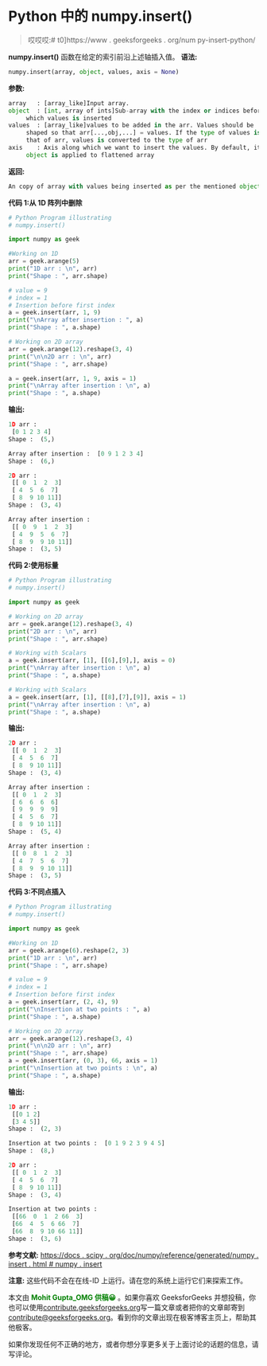 # Python 中的 numpy.insert()

> 哎哎哎:# t0]https://www . geeksforgeeks . org/num py-insert-python/

**numpy.insert()** 函数在给定的索引前沿上述轴插入值。
**语法:**

```py
numpy.insert(array, object, values, axis = None)
```

**参数:**

```py
array   : [array_like]Input array. 
object  : [int, array of ints]Sub-array with the index or indices before 
     which values is inserted
values  : [array_like]values to be added in the arr. Values should be 
     shaped so that arr[...,obj,...] = values. If the type of values is different from 
     that of arr, values is converted to the type of arr
axis    : Axis along which we want to insert the values. By default, it 
     object is applied to flattened array    

```

**返回:**

```py
An copy of array with values being inserted as per the mentioned object along a given axis. 

```

**代码 1:从 1D 阵列中删除**

```py
# Python Program illustrating
# numpy.insert()

import numpy as geek

#Working on 1D
arr = geek.arange(5)
print("1D arr : \n", arr)
print("Shape : ", arr.shape)

# value = 9
# index = 1   
# Insertion before first index
a = geek.insert(arr, 1, 9)
print("\nArray after insertion : ", a)
print("Shape : ", a.shape)

# Working on 2D array 
arr = geek.arange(12).reshape(3, 4)
print("\n\n2D arr : \n", arr)
print("Shape : ", arr.shape)

a = geek.insert(arr, 1, 9, axis = 1)
print("\nArray after insertion : \n", a)
print("Shape : ", a.shape)
```

**输出:**

```py
1D arr : 
 [0 1 2 3 4]
Shape :  (5,)

Array after insertion :  [0 9 1 2 3 4]
Shape :  (6,)

2D arr : 
 [[ 0  1  2  3]
 [ 4  5  6  7]
 [ 8  9 10 11]]
Shape :  (3, 4)

Array after insertion : 
 [[ 0  9  1  2  3]
 [ 4  9  5  6  7]
 [ 8  9  9 10 11]]
Shape :  (3, 5)

```

**代码 2:使用标量**

```py
# Python Program illustrating
# numpy.insert()

import numpy as geek

# Working on 2D array 
arr = geek.arange(12).reshape(3, 4)
print("2D arr : \n", arr)
print("Shape : ", arr.shape)

# Working with Scalars
a = geek.insert(arr, [1], [[6],[9],], axis = 0)
print("\nArray after insertion : \n", a)
print("Shape : ", a.shape)

# Working with Scalars
a = geek.insert(arr, [1], [[8],[7],[9]], axis = 1)
print("\nArray after insertion : \n", a)
print("Shape : ", a.shape)
```

**输出:**

```py
2D arr : 
 [[ 0  1  2  3]
 [ 4  5  6  7]
 [ 8  9 10 11]]
Shape :  (3, 4)

Array after insertion : 
 [[ 0  1  2  3]
 [ 6  6  6  6]
 [ 9  9  9  9]
 [ 4  5  6  7]
 [ 8  9 10 11]]
Shape :  (5, 4)

Array after insertion : 
 [[ 0  8  1  2  3]
 [ 4  7  5  6  7]
 [ 8  9  9 10 11]]
Shape :  (3, 5)

```

**代码 3:不同点插入**

```py
# Python Program illustrating
# numpy.insert()

import numpy as geek

#Working on 1D
arr = geek.arange(6).reshape(2, 3)
print("1D arr : \n", arr)
print("Shape : ", arr.shape)

# value = 9
# index = 1   
# Insertion before first index
a = geek.insert(arr, (2, 4), 9)
print("\nInsertion at two points : ", a)
print("Shape : ", a.shape)

# Working on 2D array 
arr = geek.arange(12).reshape(3, 4)
print("\n\n2D arr : \n", arr)
print("Shape : ", arr.shape)
a = geek.insert(arr, (0, 3), 66, axis = 1)
print("\nInsertion at two points : \n", a)
print("Shape : ", a.shape)
```

**输出:**

```py
1D arr : 
 [[0 1 2]
 [3 4 5]]
Shape :  (2, 3)

Insertion at two points :  [0 1 9 2 3 9 4 5]
Shape :  (8,)

2D arr : 
 [[ 0  1  2  3]
 [ 4  5  6  7]
 [ 8  9 10 11]]
Shape :  (3, 4)

Insertion at two points : 
 [[66  0  1  2 66  3]
 [66  4  5  6 66  7]
 [66  8  9 10 66 11]]
Shape :  (3, 6)

```

**参考文献:**
[https://docs . scipy . org/doc/numpy/reference/generated/numpy . insert . html # numpy . insert](https://docs.scipy.org/doc/numpy/reference/generated/numpy.insert.html#numpy.insert)

**注意:**
这些代码不会在在线-ID 上运行。请在您的系统上运行它们来探索工作。

本文由 <font color="green">**Mohit Gupta_OMG 供稿😀**</font> 。如果你喜欢 GeeksforGeeks 并想投稿，你也可以使用[contribute.geeksforgeeks.org](http://www.contribute.geeksforgeeks.org)写一篇文章或者把你的文章邮寄到 contribute@geeksforgeeks.org。看到你的文章出现在极客博客主页上，帮助其他极客。

如果你发现任何不正确的地方，或者你想分享更多关于上面讨论的话题的信息，请写评论。